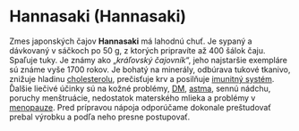 Hannasaki (Hannasaki)
=====================

Zmes japonských čajov **Hannasaki** má lahodnú chuť. Je sypaný a dávkovaný v
sáčkoch po 50 g, z ktorých pripravíte až 400 šálok čaju. Spaľuje tuky. Je známy
ako „*kráľovský čajovník*“, jeho najstaršie exempláre sú známe vyše 1700 rokov.
Je bohatý na minerály, odbúrava tukové tkanivo, znižuje hladinu
[cholesterolu](../diagnozy/cholesterol), prečisťuje krv a
posilňuje [imunitný systém](../diagnozy/imunitne-problemy). Ďalšie
liečivé účinky sú na kožné problémy,
[DM](../diagnozy/cukrovka),
[astma](../diagnozy/astma), sennú nádchu, poruchy
menštruácie, nedostatok materského mlieka a problémy v
[menopauze](../diagnozy/menopauza). Pred prípravou nápoja
odporúčame dokonale preštudovať prebal výrobku a podľa neho presne postupovať.
